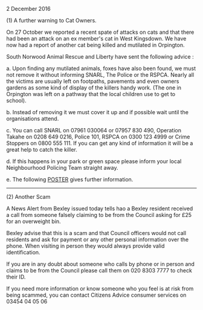 2 December 2016

(1) A further warning to Cat Owners.

On 27 October we reported a recent spate of attacks on cats and that there had been an attack on an ex member's cat in West Kingsdown. We have now had a report of another cat being killed and mutilated in Orpington.

South Norwood Animal Rescue and Liberty have sent the following advice :

a. Upon finding any mutilated animals, foxes have also been found, we must not remove it without informing SNARL, The Police or the RSPCA. Nearly all the victims are usually left on footpaths, pavements and even owners gardens as some kind of display of the killers handy work. (The one in Orpington was left on a pathway that the local children use to get to school).

b. Instead of removing it we must cover it up and if possible wait until the organisations attend.

c. You can call SNARL on 07961 030064 or 07957 830 490, Operation Takahe on 0208 649 0216, Police 101, RSPCA on 0300 123 4999 or Crime Stoppers on 0800 555 111. If you can get any kind of information it will be a great help to catch the killer.

d. If this happens in your park or green space please inform your local Neighbourhood Policing Team straight away.

e. The following [POSTER](http://www.northcrayresidents.org.uk/posters/poster71.pdf) gives further information.

---

(2) Another Scam

A News Alert from Bexley issued today tells hao a Bexley resident received a call from someone falsely claiming to be from the Council asking for £25 for an overweight bin.

Bexley advise that this is a scam and that Council officers would not call residents and ask for payment or any other personal information over the phone. When visiting in person they would always provide valid identification.

If you are in any doubt about someone who calls by phone or in person and claims to be from the Council please call them on 020 8303 7777 to check their ID.

If you need more information or know someone who you feel is at risk from being scammed, you can contact Citizens Advice consumer services on 03454 04 05 06
